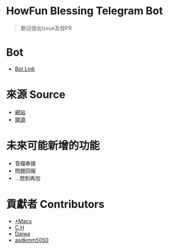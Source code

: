 # HowFun Blessing Telegram Bot
> 歡迎提出Issue及發PR

# Bot
- [Bot Link](https://t.me/howger_blessing_bot)

# 來源 Source
- [網站](http://howfun.macs1207.info)
- [開源](https://github.com/macs1207/HowFun-blessing-generator)

# 未來可能新增的功能
- 音檔串接
- 問題回報
- ...想到再加

# 貢獻者 Contributors
- [*Macs](https://github.com/macs1207)
- [C.H](https://github.com/chrisliu430)
- [Daiwa](https://github.com/daidaidarwa)
- [asdkmm5050](https://github.com/asdkmm5050)